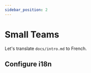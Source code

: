 ```yaml
---
sidebar_position: 2
---
```


# Small Teams

Let's translate `docs/intro.md` to French.

## Configure i18n
